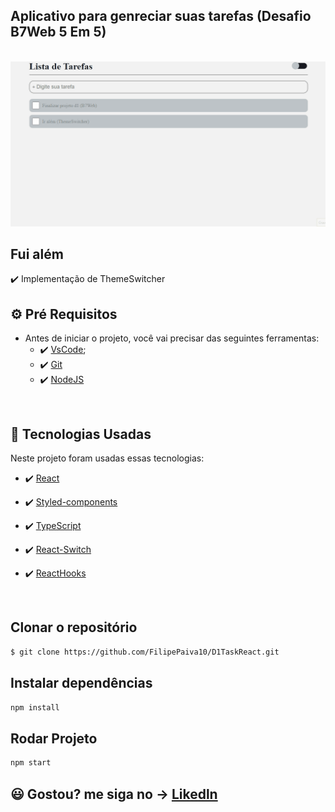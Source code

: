 ## Aplicativo para genreciar suas tarefas (Desafio B7Web 5 Em 5)

 <br>
 <img src="./github/Theme.gif" alt="gif">

<br>

## Fui além 
  ✔️ Implementação de ThemeSwitcher


## ⚙ Pré Requisitos

- Antes de iniciar o projeto, você vai precisar das seguintes ferramentas: 
    - ✔️ [VsCode](https://code.visualstudio.com/download);
    - ✔️ [Git](https://git-scm.com/)
    - ✔️ [NodeJS](https://nodejs.org/en/download/)

<br>

## 🚀 Tecnologias Usadas

Neste projeto foram usadas essas tecnologias:

- ✔️ [React](https://pt-br.reactjs.org/)

- ✔️ [Styled-components](https://styled-components.com/docs/basics#installation)

- ✔️ [TypeScript](https://www.typescriptlang.org/)

- ✔️ [React-Switch](https://www.npmjs.com/package/react-switch)

- ✔️ [ReactHooks](https://pt-br.reactjs.org/)

<br>

## Clonar o repositório
```bash
$ git clone https://github.com/FilipePaiva10/D1TaskReact.git
```

## Instalar dependências
```bash
npm install
```

## Rodar Projeto
```bash
npm start
```

## 😃 Gostou? me siga no -> [Likedln](https://www.linkedin.com/in/filipepaiva10/)

